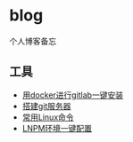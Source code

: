 # blog
个人博客备忘

## 工具
- [用docker进行gitlab一键安装](https://github.com/futurefeeling/blog/blob/master/tools/gitlab.md)
- [搭建git服务器](https://github.com/farzer/blog/blob/master/tools/2017/git.md)
- [常用Linux命令](https://github.com/farzer/blog/blob/master/tools/2017/shell.md)
- [LNPM环境一键配置](https://github.com/farzer/blog/blob/master/tools/2017/LNPM.md)
